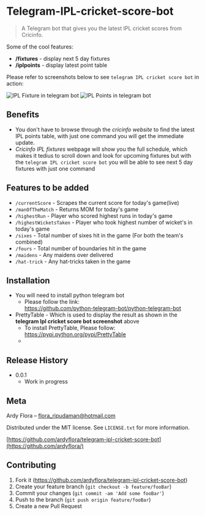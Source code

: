 # Telegram-IPL-cricket-score-bot

> A Telegram bot that gives you the latest IPL cricket scores from Cricinfo.

Some of the cool features:
* **/fixtures** - display next 5 day fixtures
* **/iplpoints** - display latest point table

Please refer to screenshots below to see `telegram IPL cricket score bot` in action:

![IPL Fixture in telegram bot](https://snag.gy/uoBcxK.jpg)
![IPL Points in telegram bot](https://snag.gy/5IPNvx.jpg)

## Benefits
* You don't have to browse through the *cricinfo website* to find the latest IPL points table, with just one command you will get the immediate update.
* *Cricinfo IPL fixtures* webpage will show you the full schedule, which makes it tedius to scroll down and look for upcoming fixtures but with the `telegram IPL cricket score bot` you will be able to see next 5 day fixtures with just one command 


## Features to be added
* `/currentScore` - Scrapes the current score for today's game(live)
* `/manOfTheMatch` - Returns MOM for today's game
* `/highestRun` - Player who scored highest runs in today's game
* `/highestWicketsTaken` - Player who took highest number of wicket's in today's game
* `/sixes` - Total number of sixes hit in the game (For both the team's combined)
* `/fours` - Total number of boundaries hit in the game
* `/maidens` - Any maidens over delivered
* `/hat-trick` - Any hat-tricks taken in the game

## Installation
* You will need to install python telegram bot
  * Please follow the link:  
    https://github.com/python-telegram-bot/python-telegram-bot
* PrettyTable - Which is used to display the result as shown in the **telegram Ipl cricket score bot screenshot** above
   * To install PrettyTable, Please follow: https://pypi.python.org/pypi/PrettyTable
   * 
## Release History
* 0.0.1
    * Work in progress

## Meta

Ardy Flora – flora_ripudaman@hotmail.com

Distributed under the MIT license. See ``LICENSE.txt`` for more information.

[https://github.com/ardyflora/telegram-ipl-cricket-score-bot](https://github.com/ardyflora/)

## Contributing

1. Fork it (<https://github.com/ardyflora/telegram-ipl-cricket-score-bot>)
2. Create your feature branch (`git checkout -b feature/fooBar`)
3. Commit your changes (`git commit -am 'Add some fooBar'`)
4. Push to the branch (`git push origin feature/fooBar`)
5. Create a new Pull Request
